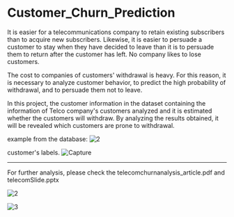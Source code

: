 # Customer_Churn_Prediction

It is easier for a telecommunications company to retain existing subscribers than to acquire new subscribers.
Likewise, it is easier to persuade a customer to stay when they have decided to leave than it is to persuade them to return after the customer has left.
No company likes to lose customers.

The cost to companies of customers' withdrawal is heavy.
For this reason, it is necessary to analyze customer behavior, to predict the high probability of withdrawal, and to persuade them not to leave.

In this project, the customer information in the dataset containing the information of Telco company's customers analyzed and it is estimated whether the customers will withdraw. By analyzing the results obtained, it will be revealed which customers are prone to withdrawal.

example from the database:
![2](https://github.com/gulsoy83/Customer_Churn_Prediction/assets/46426033/07f847d2-f7c1-4343-afd4-82e752430b3e)

customer's labels.
![Capture](https://github.com/gulsoy83/Customer_Churn_Prediction/assets/46426033/de41d209-fabe-45c1-b306-21c62d827df1)
***
For further analysis, please check the telecomchurnanalysis_article.pdf and telecomSlide.pptx

![2](https://github.com/gulsoy83/Customer_Churn_Prediction/assets/46426033/fa38af22-1fa2-4b9e-b6d3-a59b0d1116f1)

![3](https://github.com/gulsoy83/Customer_Churn_Prediction/assets/46426033/7b744c3d-82cb-4290-a697-2d2cf62fce8b)
